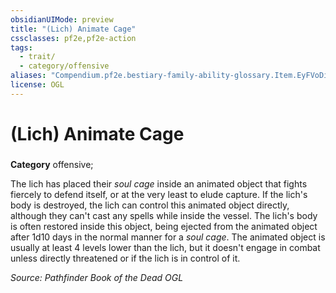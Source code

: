 ```yaml
---
obsidianUIMode: preview
title: "(Lich) Animate Cage"
cssclasses: pf2e,pf2e-action
tags:
  - trait/
  - category/offensive
aliases: "Compendium.pf2e.bestiary-family-ability-glossary.Item.EyFVoDiReJsBx1rf"
license: OGL
---
```

# (Lich) Animate Cage

### 

**Category** offensive; 




The lich has placed their _soul cage_ inside an animated object that fights fiercely to defend itself, or at the very least to elude capture. If the lich's body is destroyed, the lich can control this animated object directly, although they can't cast any spells while inside the vessel. The lich's body is often restored inside this object, being ejected from the animated object after 1d10 days in the normal manner for a _soul cage_. The animated object is usually at least 4 levels lower than the lich, but it doesn't engage in combat unless directly threatened or if the lich is in control of it.

*Source: Pathfinder Book of the Dead*
*OGL*